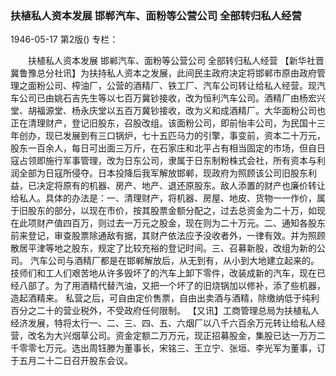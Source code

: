 ### 扶植私人资本发展  邯郸汽车、面粉等公营公司  全部转归私人经营

1946-05-17
第2版()
专栏：

　　扶植私人资本发展
    邯郸汽车、面粉等公营公司
    全部转归私人经营
    【新华社晋冀鲁豫总分社讯】为扶持私人资本之发展，此间民主政府决定将邯郸市原由政府管理之面粉公司、榨油厂，公营的酒精厂、铁工厂、汽车公司转让给私人经营。现汽车公司已由姚石吉先生等以七百万冀钞接收，改为恒利汽车公司。酒精厂由杨宏兴堂、胡福源堂、杨永庆堂以五百万冀钞接收，改为义和成酒精厂。大华面粉公司也正在清理财产，登记旧股东，召股改组。该面粉公司，即前怡丰公司，为民国十三年创办，现已发展到有三口锅炉，七十五匹马力的引擎，事变前，资本二十万元，股东一百余人，每日可出面三万斤，在石家庄和北平占有相当固定的市场，但自日寇占领即施行军事管理，改为日东公司，隶属于日东制粉株式会社，所有资本与利润全部为日寇所侵夺。日本投降后我军解放邯郸，现政府为照顾该公司旧股东利益，已决定将原有的机器、房产、地产、退还原股东。敌人添置的财产也廉价转让给私人。具体的办法是：一、清理财产，将机器、房屋、地皮、货物一一作价，属于旧股东的部分，以现在市价，按其股票金额分配之，过去总资金为二十万，如现在此项财产值四百万，则过去一万元之股金，现在则为二十万元。二、通知各股东前来登记，审查股票除通敌有据，其财产依法应予没收者外，一律有效。并为照顾散居平津等地之股东，规定了比较充裕的登记时间。三、召募新股，改组为新的公司。
    汽车公司与酒精厂都是在邯郸解放后，从无到有，从小到大地建立起来的。技师们和工人们艰苦地从许多毁坏了的汽车上卸下零件，改装成新的汽车，现在已经八部了。为了用酒精代替汽油，又把一个坏了的旧烧锅加以修补，添了些机器，造起酒精来。
    私营之后，可自由定价售票，自由出卖酒与酒精，除缴纳低于纯利百分之二十的营业税外，不受政府任何限制。
    【又讯】工商管理总局为扶植私人经济发展，特将太行一、二、三、四、五、六烟厂以八千六百余万元转让给私人经营，改名为大兴烟草公司。资金定额二万万元，现正招募股金，集股已达一万万二千零零七万元。选出周钰滕为董事长，宋铭三、王立宁、张垣、李光军为董事，订于五月二十二日召开股东会议。
